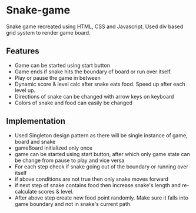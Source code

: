 # Snake-game
Snake game recreated using HTML, CSS and Javascript. Used div based grid system to render game board. 

## Features
- Game can be started using start button
- Game ends if snake hits the boundary of board or run over itself.
- Play or pause the game in between
- Dynamic score & level calc after snake eats food. Speed up after each level up.
- Directions of snake can be changed with arrow keys on keyboard
- Colors of snake and food can easily be changed

## Implementation
- Used Singleton design pattern as there will be single instance of game, board and snake
- gameBoard initialized only once 
- game can be started using start button, after which only game state can be change from pause to play and vice versa
- For each step check if snake going out of the boundary or running over itself
- if above conditions are not true then only snake moves forward
- if next step of snake contains food then increase snake's length and re-calculate scores & level.
- After above step create new food point randomly. Make sure it falls into game boundary and not in snake's current path.
